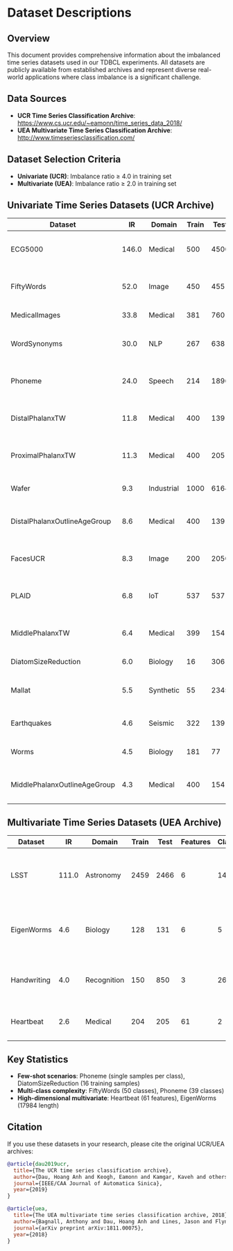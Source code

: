 # Dataset Descriptions

## Overview

This document provides comprehensive information about the imbalanced time series datasets used in our TDBCL experiments. All datasets are publicly available from established archives and represent diverse real-world applications where class imbalance is a significant challenge.

## Data Sources

- **UCR Time Series Classification Archive**: https://www.cs.ucr.edu/~eamonn/time_series_data_2018/
- **UEA Multivariate Time Series Classification Archive**: http://www.timeseriesclassification.com/

## Dataset Selection Criteria

- **Univariate (UCR)**: Imbalance ratio ≥ 4.0 in training set
- **Multivariate (UEA)**: Imbalance ratio ≥ 2.0 in training set

## Univariate Time Series Datasets (UCR Archive)

| Dataset                      | IR    | Domain    | Train | Test | Classes | Length | Description |
| ---------------------------- | ----- | --------- | ----- | ---- | ------- | ------ | ----------- |
| ECG5000                      | 146.0 | Medical   | 500   | 4500 | 5       | 140    | Cardiac arrhythmia detection from ECG signals |
| FiftyWords                   | 52.0  | Image     | 450   | 455  | 50      | 270    | Word recognition from character outlines |
| MedicalImages                | 33.8  | Medical   | 381   | 760  | 10      | 99     | Medical image classification |
| WordSynonyms                 | 30.0  | NLP       | 267   | 638  | 25      | 270    | Synonym identification from word outlines |
| Phoneme                      | 24.0  | Speech    | 214   | 1896 | 39      | 1024   | Phoneme recognition from audio signals |
| DistalPhalanxTW              | 11.8  | Medical   | 400   | 139  | 6       | 80     | Age group classification from bone outlines |
| ProximalPhalanxTW            | 11.3  | Medical   | 400   | 205  | 6       | 80     | Age group classification from bone outlines |
| Wafer                        | 9.3   | Industrial| 1000  | 6164 | 2       | 152    | Semiconductor wafer defect detection |
| DistalPhalanxOutlineAgeGroup | 8.6   | Medical   | 400   | 139  | 3       | 80     | Age classification from bone X-rays |
| FacesUCR                     | 8.3   | Image     | 200   | 2050 | 14      | 131    | Face recognition from image outlines |
| PLAID                        | 6.8   | IoT       | 537   | 537  | 11      | 1344   | Appliance identification from power consumption |
| MiddlePhalanxTW              | 6.4   | Medical   | 399   | 154  | 6       | 80     | Age group classification from bone outlines |
| DiatomSizeReduction          | 6.0   | Biology   | 16    | 306  | 4       | 345    | Diatom size classification |
| Mallat                       | 5.5   | Synthetic | 55    | 2345 | 8       | 1024   | Synthetic time series with different dynamics |
| Earthquakes                  | 4.6   | Seismic   | 322   | 139  | 2       | 512    | Earthquake vs. explosion classification |
| Worms                        | 4.5   | Biology   | 181   | 77   | 5       | 900    | Nematode behavior classification |
| MiddlePhalanxOutlineAgeGroup | 4.3   | Medical   | 400   | 154  | 3       | 80     | Age classification from bone X-rays |

## Multivariate Time Series Datasets (UEA Archive)

| Dataset     | IR    | Domain      | Train | Test | Features | Classes | Length | Description |
| ----------- | ----- | ----------- | ----- | ---- | -------- | ------- | ------ | ----------- |
| LSST        | 111.0 | Astronomy   | 2459  | 2466 | 6        | 14      | 36     | Large Synoptic Survey Telescope object classification |
| EigenWorms  | 4.6   | Biology     | 128   | 131  | 6        | 5       | 17984  | C. elegans behavior analysis from movement data |
| Handwriting | 4.0   | Recognition | 150   | 850  | 3        | 26      | 152    | Character recognition from pen movement trajectories |
| Heartbeat   | 2.6   | Medical     | 204   | 205  | 61       | 2       | 405    | Normal vs. abnormal heartbeat classification |

## Key Statistics

- **Few-shot scenarios**: Phoneme (single samples per class), DiatomSizeReduction (16 training samples)
- **Multi-class complexity**: FiftyWords (50 classes), Phoneme (39 classes)
- **High-dimensional multivariate**: Heartbeat (61 features), EigenWorms (17984 length)



## Citation

If you use these datasets in your research, please cite the original UCR/UEA archives:

```bibtex
@article{dau2019ucr,
  title={The UCR time series classification archive},
  author={Dau, Hoang Anh and Keogh, Eamonn and Kamgar, Kaveh and others},
  journal={IEEE/CAA Journal of Automatica Sinica},
  year={2019}
}

@article{uea,
  title={The UEA multivariate time series classification archive, 2018},
  author={Bagnall, Anthony and Dau, Hoang Anh and Lines, Jason and Flynn, Michael and Large, James and Bostrom, Aaron and Southam, Paul and Keogh, Eamonn},
  journal={arXiv preprint arXiv:1811.00075},
  year={2018}
}
```
